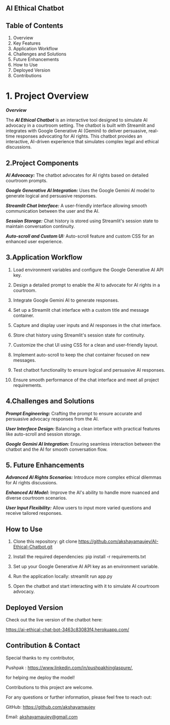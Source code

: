 ## **AI Ethical Chatbot**

## Table of Contents

1. Overview
2. Key Features
3. Application Workflow
4. Challenges and Solutions
5. Future Enhancements
6. How to Use
7. Deployed Version
8. Contributions

   
# 1. Project Overview

***Overview***

The ***AI Ethical Chatbot*** is an interactive tool designed to simulate AI advocacy in a courtroom setting. The chatbot is built with Streamlit and integrates with Google Generative AI (Gemini) to deliver persuasive, real-time responses advocating for AI rights. This chatbot provides an interactive, AI-driven experience that simulates complex legal and ethical discussions.

## 2.Project Components
***AI Advocacy:*** The chatbot advocates for AI rights based on detailed courtroom prompts.

***Google Generative AI Integration:*** Uses the Google Gemini AI model to generate logical and persuasive responses.

***Streamlit Chat Interface:*** A user-friendly interface allowing smooth communication between the user and the AI.

***Session Storage:*** Chat history is stored using Streamlit's session state to maintain conversation continuity.

***Auto-scroll and Custom UI:*** Auto-scroll feature and custom CSS for an enhanced user experience.
## 3.Application Workflow
1. Load environment variables and configure the Google Generative AI API key.

2. Design a detailed prompt to enable the AI to advocate for AI rights in a courtroom.

3. Integrate Google Gemini AI to generate responses.

4. Set up a Streamlit chat interface with a custom title and message container.

5. Capture and display user inputs and AI responses in the chat interface.

6. Store chat history using Streamlit's session state for continuity.

7. Customize the chat UI using CSS for a clean and user-friendly layout.

8. Implement auto-scroll to keep the chat container focused on new messages.

9. Test chatbot functionality to ensure logical and persuasive AI responses.

10. Ensure smooth performance of the chat interface and meet all project requirements.
## 4.Challenges and Solutions
***Prompt Engineering:*** Crafting the prompt to ensure accurate and persuasive advocacy responses from the AI.

***User Interface Design:*** Balancing a clean interface with practical features like auto-scroll and session storage.

***Google Gemini AI Integration:*** Ensuring seamless interaction between the chatbot and the AI for smooth conversation flow.
## 5. Future Enhancements
***Advanced AI Rights Scenarios:*** Introduce more complex ethical dilemmas for AI rights discussions.

***Enhanced AI Model:*** Improve the AI's ability to handle more nuanced and diverse courtroom scenarios.

***User Input Flexibility:*** Allow users to input more varied questions and receive tailored responses.
## How to Use
1. Clone this repository:
git clone https://github.com/akshayamaujey/AI-Ethical-Chatbot.git

2. Install the required dependencies:
pip install -r requirements.txt

3. Set up your Google Generative AI API key as an environment variable.

4. Run the application locally:
streamlit run app.py

5. Open the chatbot and start interacting with it to simulate AI courtroom advocacy.



## Deployed Version
Check out the live version of the chatbot here:

https://ai-ethical-chat-bot-3463c83083f4.herokuapp.com/
##  Contribution & Contact 
Special thanks to my contributor,

 Pushpak : https://www.linkedin.com/in/pushpakhinglaspure/, 
 
 for helping me deploy the model!

Contributions to this project are welcome. 

For any questions or further information, please feel free to reach out:

GitHub: https://github.com/akshayamaujey

Email: akshayamaujey@gmail.com
